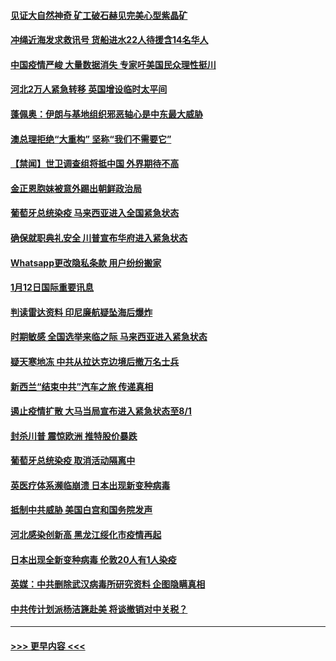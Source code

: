 #### [见证大自然神奇 矿工破石赫见完美心型紫晶矿](../pages/prog202/a103030998.md?t=01131502) 
#### [冲绳近海发求救讯号 货船进水22人待援含14名华人](../pages/prog202/a103030915.md?t=01131502) 
#### [中国疫情严峻 大量数据消失 专家吁美国民众理性挺川](../pages/prog202/a103030850.md?t=01131502) 
#### [河北2万人紧急转移 英国增设临时太平间](../pages/prog202/a103030791.md?t=01131502) 
#### [蓬佩奥：伊朗与基地组织邪恶轴心是中东最大威胁](../pages/prog202/a103030744.md?t=01131502) 
#### [澳总理拒绝“大重构”  坚称“我们不需要它”](../pages/prog202/a103030717.md?t=01131502) 
#### [【禁闻】世卫调查组将抵中国 外界期待不高](../pages/prog202/a103030620.md?t=01131502) 
#### [金正恩胞妹被意外踢出朝鲜政治局](../pages/prog202/a103030591.md?t=01131502) 
#### [葡萄牙总统染疫 马来西亚进入全国紧急状态](../pages/prog202/a103030578.md?t=01131502) 
#### [确保就职典礼安全 川普宣布华府进入紧急状态](../pages/prog202/a103030581.md?t=01131502) 
#### [Whatsapp更改隐私条款 用户纷纷搬家](../pages/prog202/a103030417.md?t=01131502) 
#### [1月12日国际重要讯息](../pages/prog202/a103030397.md?t=01131502) 
#### [判读雷达资料 印尼廉航疑坠海后爆炸](../pages/prog202/a103030352.md?t=01131502) 
#### [时期敏感 全国选举来临之际 马来西亚进入紧急状态](../pages/prog202/a103030347.md?t=01131502) 
#### [疑天寒地冻 中共从拉达克边境后撤万名士兵](../pages/prog202/a103030335.md?t=01131502) 
#### [新西兰“结束中共”汽车之旅 传递真相](../pages/prog202/a103030309.md?t=01131502) 
#### [遏止疫情扩散 大马当局宣布进入紧急状态至8/1](../pages/prog202/a103030259.md?t=01131502) 
#### [封杀川普 震惊欧洲 推特股价暴跌](../pages/prog202/a103030107.md?t=01131502) 
#### [葡萄牙总统染疫 取消活动隔离中](../pages/prog202/a103030140.md?t=01131502) 
#### [英医疗体系濒临崩溃 日本出现新变种病毒](../pages/prog202/a103029994.md?t=01131502) 
#### [抵制中共威胁 美国白宫和国务院发声](../pages/prog202/a103029886.md?t=01131502) 
#### [河北感染创新高 黑龙江绥化市疫情再起](../pages/prog202/a103029859.md?t=01131502) 
#### [日本出现全新变种病毒 伦敦20人有1人染疫](../pages/prog202/a103029851.md?t=01131502) 
#### [英媒：中共删除武汉病毒所研究资料 企图隐瞒真相](../pages/prog202/a103029792.md?t=01131502) 
#### [中共传计划派杨洁篪赴美 将谈撤销对中关税？](../pages/prog202/a103029801.md?t=01131502) 

----
#### [ >>> 更早内容 <<< ](../indexes/prog202-earlier.md)
